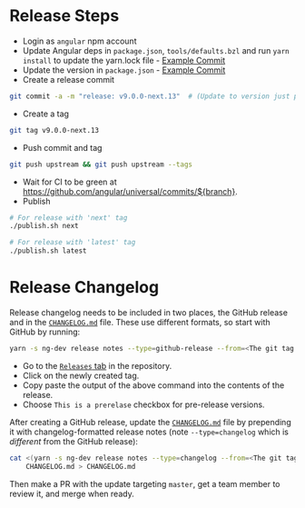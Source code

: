 # Release Steps

- Login as `angular` npm account
- Update Angular deps in `package.json`, `tools/defaults.bzl` and run `yarn install` to update the yarn.lock file - [Example Commit](https://github.com/angular/universal/commit/bf252680e41ff41d57db6172cb0532aea646b32c)
- Update the version in `package.json` - [Example Commit](https://github.com/angular/universal/commit/fccca4b49f198fb9b6a52877db58909ebb419369)
- Create a release commit

```sh
git commit -a -m "release: v9.0.0-next.13"  # (Update to version just put in package.json)
```

- Create a tag

```sh
git tag v9.0.0-next.13
```

- Push commit and tag

```sh
git push upstream && git push upstream --tags
```

- Wait for CI to be green at https://github.com/angular/universal/commits/${branch}.
- Publish

```sh
# For release with 'next' tag
./publish.sh next
```

```sh
# For release with 'latest' tag
./publish.sh latest
```

# Release Changelog

Release changelog needs to be included in two places, the GitHub release and in
the
[`CHANGELOG.md`](https://github.com/angular/universal/blob/master/CHANGELOG.md)
file. These use different formats, so start with GitHub by running:

```sh
yarn -s ng-dev release notes --type=github-release --from=<The git tag or ref to start the changelog entry from>
```

- Go to the [`Releases` tab](https://github.com/angular/universal/releases) in
  the repository.
- Click on the newly created tag.
- Copy paste the output of the above command into the contents of the release.
- Choose `This is a prerelase` checkbox for pre-release versions.

After creating a GitHub release, update the
[`CHANGELOG.md`](https://github.com/angular/universal/blob/master/CHANGELOG.md)
file by prepending it with changelog-formatted release notes (note
`--type=changelog` which is _different_ from the GitHub release):

```sh
cat <(yarn -s ng-dev release notes --type=changelog --from=<The git tag or ref to start the changelog entry from>) \
    CHANGELOG.md > CHANGELOG.md
```

Then make a PR with the update targeting `master`, get a team member to review
it, and merge when ready.
